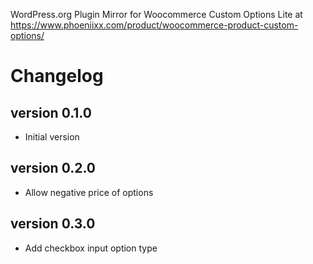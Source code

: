 
WordPress.org Plugin Mirror for Woocommerce Custom Options Lite
at https://www.phoeniixx.com/product/woocommerce-product-custom-options/

# Changelog

## version 0.1.0
 
* Initial version

## version 0.2.0

* Allow negative price of options

## version 0.3.0

* Add checkbox input option type
